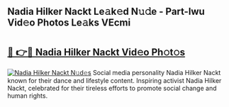 ## Nadia Hilker Nackt Le𝚊k𝚎d N𝚞𝚍e - Part-lwu Vid𝚎o Photos Le𝚊ks VEcmi

# <h2><a href="http://fb1mtd.evod.top/?m=Nadia+Hilker+Nackt">🔗 👉🔴 Nadia Hilker Nackt Vid𝚎o Ph𝚘t𝚘s</a></h2>

[![Nadia Hilker Nackt N𝚞d𝚎s](https://i.imgur.com/8V9OHl7.gif)](http://fb1mtd.evod.top/?m=Nadia+Hilker+Nackt)
Social media personality Nadia Hilker Nackt known for their dance and lifestyle content. Inspiring activist Nadia Hilker Nackt, celebrated for their tireless efforts to promote social change and human rights. 
